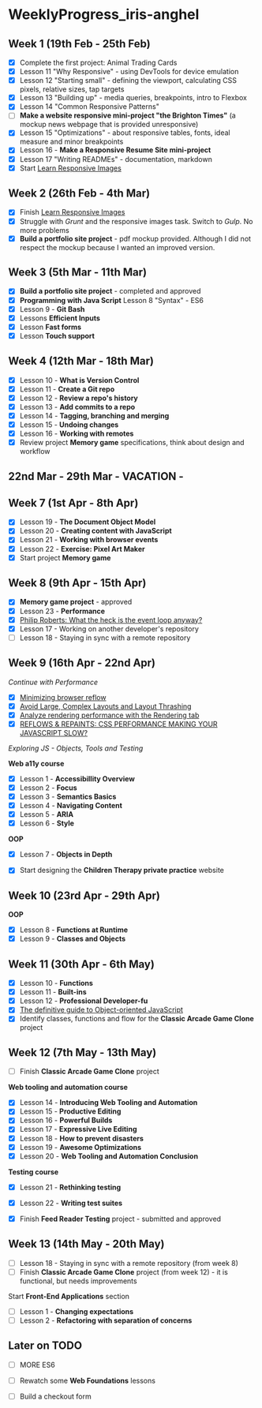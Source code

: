 # WeeklyProgress_iris-anghel

## Week 1 (19th Feb - 25th Feb) ##

- [x] Complete the first project: Animal Trading Cards
- [x] Lesson 11 "Why Responsive" - using DevTools for device emulation
- [x] Lesson 12 "Starting small" - defining the viewport, calculating CSS pixels, relative sizes, tap targets
- [X] Lesson 13 "Building up" - media queries, breakpoints, intro to Flexbox
- [x] Lesson 14 "Common Responsive Patterns"
- [ ] **Make a website responsive mini-project "the Brighton Times"** (a mockup news webpage that is provided unresponsive)
- [x] Lesson 15 "Optimizations" - about responsive tables, fonts, ideal measure and minor breakpoints
- [x] Lesson 16 - **Make a Responsive Resume Site mini-project**
- [x] Lesson 17 "Writing READMEs" - documentation, markdown
- [x] Start [Learn Responsive Images](https://www.udacity.com/course/responsive-images--ud882)

## Week 2 (26th Feb - 4th Mar) ##

- [x] Finish [Learn Responsive Images](https://www.udacity.com/course/responsive-images--ud882)
- [x] Struggle with *Grunt* and the responsive images task. Switch to *Gulp*. No more problems
- [x] **Build a portfolio site project** - pdf mockup provided. Although I did not respect the mockup because I wanted an improved version.

## Week 3 (5th Mar - 11th Mar) ##

- [x] **Build a portfolio site project** - completed and approved
- [x] **Programming with Java Script** Lesson 8 "Syntax" - ES6
- [x] Lesson 9 - **Git Bash**
- [x] Lessons **Efficient Inputs**
- [x] Lesson **Fast forms**
- [x] Lesson **Touch support**

## Week 4 (12th Mar - 18th Mar) ##

- [x] Lesson 10 - **What is Version Control**
- [x] Lesson 11 - **Create a Git repo**
- [x] Lesson 12 - **Review a repo's history**
- [x] Lesson 13 - **Add commits to a repo**
- [x] Lesson 14 - **Tagging, branching and merging**
- [x] Lesson 15 - **Undoing changes**
- [x] Lesson 16 - **Working with remotes**
- [x] Review project **Memory game** specifications, think about design and workflow

## 22nd Mar - 29th Mar  - VACATION - ##

## Week 7 (1st Apr - 8th Apr) ##

- [x] Lesson 19 - **The Document Object Model**
- [x] Lesson 20 - **Creating content with JavaScript**
- [x] Lesson 21 - **Working with browser events**
- [x] Lesson 22 - **Exercise: Pixel Art Maker**
- [x] Start project **Memory game**

## Week 8 (9th Apr - 15th Apr) ##

- [x] **Memory game project** - approved
- [x] Lesson 23 - **Performance**
- [x] [Philip Roberts: What the heck is the event loop anyway?](https://www.youtube.com/watch?v=8aGhZQkoFbQ)
- [x] Lesson 17 - Working on another developer's repository
- [ ] Lesson 18 - Staying in sync with a remote repository

## Week 9 (16th Apr - 22nd Apr) ##

*Continue with Performance*
- [x] [Minimizing browser reflow](https://developers.google.com/speed/docs/insights/browser-reflow)
- [x] [Avoid Large, Complex Layouts and Layout Thrashing](https://developers.google.com/web/fundamentals/performance/rendering/avoid-large-complex-layouts-and-layout-thrashing)
- [x] [Analyze rendering performance with the Rendering tab](https://developers.google.com/web/tools/chrome-devtools/evaluate-performance/reference#rendering)
- [x] [REFLOWS & REPAINTS: CSS PERFORMANCE MAKING YOUR JAVASCRIPT SLOW?](http://www.stubbornella.org/content/2009/03/27/reflows-repaints-css-performance-making-your-javascript-slow/)

*Exploring JS - Objects, Tools and Testing*

**Web a11y course**

- [X] Lesson 1 - **Accessibillity Overview**
- [X] Lesson 2 - **Focus**
- [x] Lesson 3 - **Semantics Basics**
- [x] Lesson 4 - **Navigating Content**
- [x] Lesson 5 - **ARIA**
- [x] Lesson 6 - **Style**

**OOP**
- [x] Lesson 7 - **Objects in Depth**

- [x] Start designing the **Children Therapy private practice** website

## Week 10 (23rd Apr - 29th Apr) ##

**OOP**
- [x] Lesson 8 - **Functions at Runtime**
- [x] Lesson 9 - **Classes and Objects**

## Week 11 (30th Apr - 6th May) ##

- [x] Lesson 10 - **Functions**
- [x] Lesson 11 - **Built-ins**
- [x] Lesson 12 - **Professional Developer-fu**
- [x] [The definitive guide to Object-oriented JavaScript](http://www.objectplayground.com/)
- [x] Identify classes, functions and flow for the **Classic Arcade Game Clone** project

## Week 12 (7th May - 13th May) ##

- [ ] Finish **Classic Arcade Game Clone** project

**Web tooling and automation course**
- [x] Lesson 14 - **Introducing Web Tooling and Automation**
- [x] Lesson 15 - **Productive Editing**
- [x] Lesson 16 - **Powerful Builds**
- [x] Lesson 17 - **Expressive Live Editing**
- [x] Lesson 18 - **How to prevent disasters**
- [x] Lesson 19 - **Awesome Optimizations**
- [x] Lesson 20 - **Web Tooling and Automation Conclusion**

**Testing course**
- [x] Lesson 21 - **Rethinking testing**
- [x] Lesson 22 - **Writing test suites**

- [x] Finish **Feed Reader Testing** project - submitted and approved

## Week 13 (14th May - 20th May) ##

- [ ] Lesson 18 - Staying in sync with a remote repository (from week 8)
- [ ] Finish **Classic Arcade Game Clone** project (from week 12) - it is functional, but needs improvements

Start **Front-End Applications** section
- [ ] Lesson 1 - **Changing expectations**
- [ ] Lesson 2 - **Refactoring with separation of concerns**

## Later on TODO ##

- [ ] MORE ES6
- [ ] Rewatch some **Web Foundations** lessons
- [ ] Build a checkout form


 
